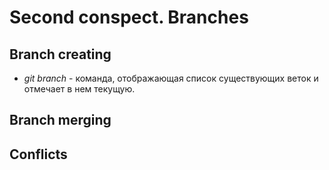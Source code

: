 # Second conspect. Branches

## Branch creating

* *git branch* - команда, отображающая список существующих веток и отмечает в нем текущую.
## Branch merging

## Conflicts